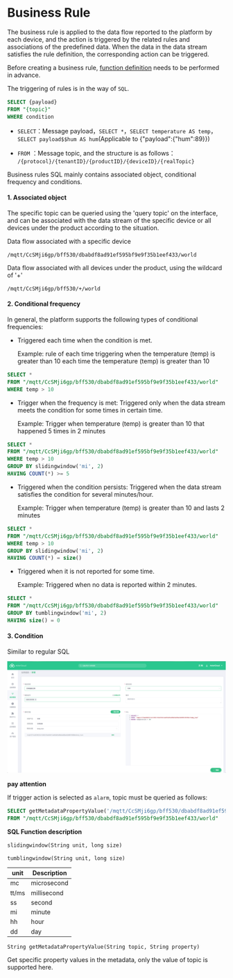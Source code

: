 # Business Rule

The business rule is applied to the data flow reported to the platform by each device, and the action is triggered by the related rules and associations of the predefined data. When the data in the data stream satisfies the rule definition, the corresponding action can be triggered.

Before creating a business rule, [function definition](/products/product.md#功能定义) needs to be performed in advance.

The triggering of rules is in the way of `SQL`.

```sql
SELECT {payload}
FROM "{topic}"
WHERE condition
```

- `SELECT`：Message payload，`SELECT *`，`SELECT temperature AS temp`，`SELECT payload$$hum AS hum`(Applicable to  {"payload":{"hum":89}}) 

-  `FROM` ：Message topic, and the structure is as follows：
`/{protocol}/{tenantID}/{productID}/{deviceID}/{realTopic}`

Business rules SQL mainly contains associated object, conditional frequency and conditions.

#### 1. Associated object

The specific topic can be queried using the 'query topic' on the interface, and can be associated with the data stream of the specific device or all devices under the product according to the situation.

Data flow associated with a specific device
```
/mqtt/CcSMji6gp/bff530/dbabdf8ad91ef595bf9e9f35b1eef433/world
```

Data flow associated with all devices under the product, using the wildcard of '+'
```
/mqtt/CcSMji6gp/bff530/+/world
```

#### 2. Conditional frequency

In general, the platform supports the following types of conditional frequencies:

-  Triggered  each time when the condition is met.

   Example: rule of each time triggering when the temperature (temp) is greater than 10 each time the temperature (temp) is greater than 10

```sql
SELECT * 
FROM "/mqtt/CcSMji6gp/bff530/dbabdf8ad91ef595bf9e9f35b1eef433/world"
WHERE temp > 10
```


   - Trigger when the frequency is met: Triggered only when the data stream meets the condition for some times in certain time.

     Example: Trigger when temperature (temp) is greater than 10 that happened 5 times in 2 minutes

```sql
SELECT * 
FROM "/mqtt/CcSMji6gp/bff530/dbabdf8ad91ef595bf9e9f35b1eef433/world"
WHERE temp > 10
GROUP BY slidingwindow('mi', 2)
HAVING COUNT(*) >= 5
```

- Triggered when the condition persists: Triggered when the data stream satisfies the condition for several minutes/hour.

  Example: Trigger when temperature (temp) is greater than 10 and lasts 2 minutes

```sql
SELECT * 
FROM "/mqtt/CcSMji6gp/bff530/dbabdf8ad91ef595bf9e9f35b1eef433/world"
WHERE temp > 10
GROUP BY slidingwindow('mi', 2)
HAVING COUNT(*) = size()
```

- Triggered when it is not reported for some time.

  Example: Triggered when no data is reported within 2 minutes.

```sql
SELECT * 
FROM "/mqtt/CcSMji6gp/bff530/dbabdf8ad91ef595bf9e9f35b1eef433/world"
GROUP BY tumblingwindow('mi', 2)
HAVING size() = 0
```

#### 3. Condition

Similar to regular SQL

![business_rule_create](_assets/business_rule_create.png)

**pay attention**

If trigger action is selected as `alarm`, topic must be queried as follows:
```sql
SELECT getMetadataPropertyValue('/mqtt/CcSMji6gp/bff530/dbabdf8ad91ef595bf9e9f35b1eef433/world','topic') as topic,*
FROM "/mqtt/CcSMji6gp/bff530/dbabdf8ad91ef595bf9e9f35b1eef433/world"
```

**SQL Function description**

```
slidingwindow(String unit, long size)
```

```
tumblingwindow(String unit, long size)
```

| unit | Description |
| ---- | ---- |
| mc   | microsecond |
| tt/ms| millisecond |
| ss   | second |
| mi   | minute |
| hh   | hour |
| dd   | day |

```
String getMetadataPropertyValue(String topic, String property)
```
Get specific property values in the metadata, only the value of topic is supported here.